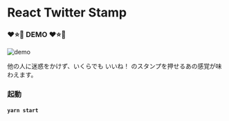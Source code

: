 
# React Twitter Stamp

### :heart::star::repeat:  DEMO  :heart::star::repeat:

![demo](https://user-images.githubusercontent.com/56011845/89290524-f4928100-d693-11ea-8b32-be9740741521.gif)

他の人に迷惑をかけず、いくらでも いいね！ のスタンプを押せるあの感覚が味わえます。

### 起動

#### `yarn start`
